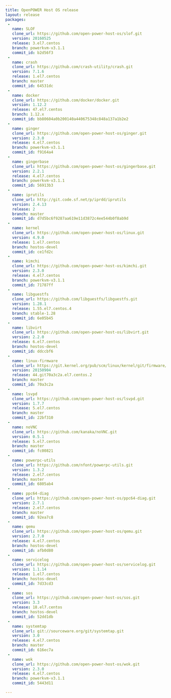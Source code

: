 ```yaml
---
title: OpenPOWER Host OS release
layout: release
packages:
 -
   name: SLOF
   clone_url: https://github.com/open-power-host-os/slof.git
   version: 20160525
   release: 3.el7.centos
   branch: powerkvm-v3.1.1
   commit_id: b2d56f3
 -
   name: crash
   clone_url: https://github.com/crash-utility/crash.git
   version: 7.1.6
   release: 1.el7.centos
   branch: master
   commit_id: 64531dc
 -
   name: docker
   clone_url: https://github.com/docker/docker.git
   version: 1.12.2
   release: 47.el7.centos
   branch: 1.12.x
   commit_id: bb80604a0b200140a440675348c848a137a1b2e2
 -
   name: ginger
   clone_url: https://github.com/open-power-host-os/ginger.git
   version: 2.3.0
   release: 4.el7.centos
   branch: powerkvm-v3.1.1
   commit_id: f9164a4
 -
   name: gingerbase
   clone_url: https://github.com/open-power-host-os/gingerbase.git
   version: 2.2.1
   release: 4.el7.centos
   branch: powerkvm-v3.1.1
   commit_id: 56913b3
 -
   name: iprutils
   clone_url: http://git.code.sf.net/p/iprdd/iprutils
   version: 2.4.13
   release: 2
   branch: master
   commit_id: d7d5bc6f9287aa619e11d3872c4ee544b0f8ab9d
 -
   name: kernel
   clone_url: https://github.com/open-power-host-os/linux.git
   version: 4.9.0
   release: 1.el7.centos
   branch: hostos-devel
   commit_id: ce1fd2c
 -
   name: kimchi
   clone_url: https://github.com/open-power-host-os/kimchi.git
   version: 2.3.0
   release: 4.el7.centos
   branch: powerkvm-v3.1.1
   commit_id: 71787ff
 -
   name: libguestfs
   clone_url: https://github.com/libguestfs/libguestfs.git
   version: 1.28.1
   release: 1.55.el7.centos.4
   branch: stable-1.28
   commit_id: 6e05b45
 -
   name: libvirt
   clone_url: https://github.com/open-power-host-os/libvirt.git
   version: 2.2.0
   release: 6.el7.centos
   branch: hostos-devel
   commit_id: ddccbf6
 -
   name: linux-firmware
   clone_url: https://git.kernel.org/pub/scm/linux/kernel/git/firmware/linux-firmware.git
   version: 20150904
   release: 44.git70a3c2a.el7.centos.2
   branch: master
   commit_id: 70a3c2a
 -
   name: lsvpd
   clone_url: https://github.com/open-power-host-os/lsvpd.git
   version: 1.7.7
   release: 5.el7.centos
   branch: master
   commit_id: 22bf310
 -
   name: noVNC
   clone_url: https://github.com/kanaka/noVNC.git
   version: 0.5.1
   release: 5.el7.centos
   branch: master
   commit_id: fc00821
 -
   name: powerpc-utils
   clone_url: https://github.com/nfont/powerpc-utils.git
   version: 1.3.2
   release: 2.el7.centos
   branch: master
   commit_id: 6805ab4
 -
   name: ppc64-diag
   clone_url: https://github.com/open-power-host-os/ppc64-diag.git
   version: 2.7.1
   release: 2.el7.centos
   branch: master
   commit_id: 92ea7c8
 -
   name: qemu
   clone_url: https://github.com/open-power-host-os/qemu.git
   version: 2.7.0
   release: 4.el7.centos
   branch: hostos-devel
   commit_id: afb0d80
 -
   name: servicelog
   clone_url: https://github.com/open-power-host-os/servicelog.git
   version: 1.1.14
   release: 1.el7.centos
   branch: hostos-devel
   commit_id: 7d33cd3
 -
   name: sos
   clone_url: https://github.com/open-power-host-os/sos.git
   version: 3.3
   release: 18.el7.centos
   branch: hostos-devel
   commit_id: 52dd1db
 -
   name: systemtap
   clone_url: git://sourceware.org/git/systemtap.git
   version: 3.0
   release: 4.el7.centos
   branch: master
   commit_id: 616ec7a
 -
   name: wok
   clone_url: https://github.com/open-power-host-os/wok.git
   version: 2.3.0
   release: 4.el7.centos
   branch: powerkvm-v3.1.1
   commit_id: 5443d11

---
```

